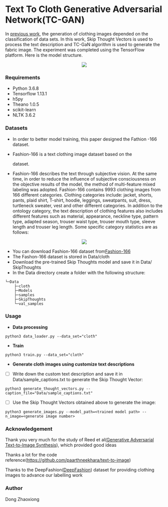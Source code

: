 # Text To Cloth Generative Adversarial Network(TC-GAN)

In [previous work](https://github.com/DongZhaoXiong/C-DCGAN.git), the generation of clothing images depended on the classification of data sets. In this work, Skip Thought Vectors is used to process the text description and TC-GaN algorithm is used to generate the fabric image. The experiment was completed using the TensorFlow platform. Here is the model structure.

<div align=center>
<img src="https://github.com/DongZhaoXiong/Text-to-Cloth-GAN/blob/main/TC-GAN%20network.png" > 
</div>


### Requirements

- Python 3.6.8
- Tensorflow 1.13.1
- h5py
- Theano 1.0.5
- scikit-learn 
- NLTK 3.6.2

### Datasets

- In order to better model training, this paper designed the Fathion -166 dataset.

- Fashion-166 is a text clothing image dataset based on the 

  [DeepFashion]: https://openaccess.thecvf.com/content_cvpr_2016/html/Liu_DeepFashion_Powering_Robust_CVPR_2016_paper.html

   dataset.

- Fashion-166 describes the text through subjective vision. At the same time, in order to reduce the influence of subjective consciousness on the objective results of the model, the method of multi-feature mixed labeling was adopted. Fashion-166 contains 9993 clothing images from 166 different categories. Clothing categories include: jacket, shorts, pants, plaid shirt, T-shirt, hoodie, leggings, sweatpants, suit, dress, turtleneck sweater, vest and other different categories. In addition to the ontology category, the text description of clothing features also includes different features such as material, appearance, neckline type, pattern type, adapted season, trouser waist type, trouser mouth type, sleeve length and trouser leg length. Some specific category statistics are as follows:

<div align=center>
<img src="https://github.com/DongZhaoXiong/Text-to-Cloth-GAN/blob/main/Fashion-166(part).png" > 
</div>

- You can download Fashion-166 dataset from[Fashion-166](https://drive.google.com/file/d/1RYBb-x6tgm7Jyo2ZuMS_6_QWkYnc3qD3/view?usp=sharing)
- The Fashon-166 dataset is stored in Data/cloth
- Download the pre-trained Skip Thoughts model and save it in Data/ SkipThoughts
- In the Data directory create a folder with the following structure:

~~~
└─Data
    ├─cloth
    ├─Models
    ├─samples
    ├─SkipThoughts
    └─val_samples
~~~

### Usage

- **Data processing**

~~~
python3 data_loader.py --data_set="cloth"
~~~

- **Train**

~~~
python3 train.py --data_set="cloth"
~~~

- **Generate cloth images using customize text descriptions**

- [ ] Write down the custom text description and save it in Data/sample_captions.txt to generate the Skip Thought Vector:

~~~
python3 generate_thought_vectors.py --caption_file="Data/sample_captions.txt"
~~~

- [ ] Use the Skip Thought Vectors obtained above to generate the image:

~~~
python3 generate_images.py --model_path=<trained model path> --n_image=<generate image number>
~~~

### Acknowledgement

Thank you very much for the study of Reed et al([Generative Adversarial Text-to-Image Synthesis](http://arxiv.org/abs/1605.05396)), which provided good ideas

Thanks a lot for the code reference(https://github.com/paarthneekhara/text-to-image)

Thanks to the DeepFashion([DeepFashion](https://openaccess.thecvf.com/content_cvpr_2016/html/Liu_DeepFashion_Powering_Robust_CVPR_2016_paper.html)) dataset for providing clothing images to advance our labelling work

### Author
Dong Zhaoxiong
